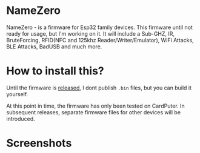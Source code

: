 # NameZero

NameZero - is a firmware for Esp32 family devices. This firmware until not ready for usage, but I'm working on it. It will include a Sub-GHZ, IR, BruteForcing, RFID(NFC and 125khz Reader/Writer/Emulator), WiFi Attacks, BLE Attacks, BadUSB and much more.

# How to install this?

Until the firmware is [released](https://github.com/Xelbor/NameZero/releases), I dont publish `.bin` files, but you can build it yourself.

At this point in time, the firmware has only been tested on CardPuter. In subsequent releases, separate firmware files for other devices will be introduced.

# Screenshots
